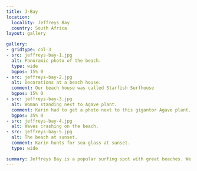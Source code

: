 ```yaml
---
title: J-Bay
location:
  locality: Jeffreys Bay
  country: South Africa
layout: gallery

gallery:
- gridtype: col-3
- src: jeffreys-bay-1.jpg
  alt: Panoramic photo of the beach.
  type: wide
  bgpos: 15% 0
- src: jeffreys-bay-2.jpg
  alt: Decorations at a beach house.
  comment: Our beach house was called Starfish Surfhouse
  bgpos: 15% 0
- src: jeffreys-bay-3.jpg
  alt: Woman standing next to Agave plant.
  comment: Karin had to get a photo next to this gigantor Agave plant.
  bgpos: 35% 0
- src: jeffreys-bay-4.jpg
  alt: Waves crashing on the beach.
- src: jeffreys-bay-5.jpg
  alt: The beach at sunset.
  comment: Karin hunts for sea glass at sunset.
  type: wide

summary: Jeffreys Bay is a popular surfing spot with great beaches. We took it easy here and just enjoyed the scenery.
---
```

